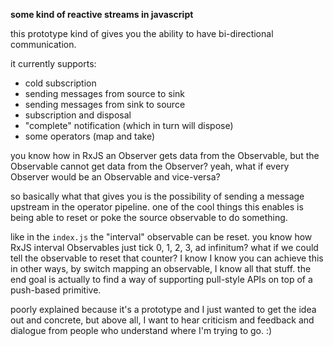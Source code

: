 **some kind of reactive streams in javascript**

this prototype kind of gives you the ability to have bi-directional communication.

it currently supports:
- cold subscription
- sending messages from source to sink
- sending messages from sink to source
- subscription and disposal
- "complete" notification (which in turn will dispose)
- some operators (map and take)

you know how in RxJS an Observer gets data from the Observable, but the Observable cannot get data from the Observer? yeah, what if every Observer would be an Observable and vice-versa?

so basically what that gives you is the possibility of sending a message upstream in the operator pipeline. one of the cool things this enables is being able to reset or poke the source observable to do something.

like in the `index.js` the "interval" observable can be reset. you know how RxJS interval Observables just tick 0, 1, 2, 3, ad infinitum? what if we could tell the observable to reset that counter? I know I know you can achieve this in other ways, by switch mapping an observable, I know all that stuff. the end goal is actually to find a way of supporting pull-style APIs on top of a push-based primitive.

poorly explained because it's a prototype and I just wanted to get the idea out and concrete, but above all, I want to hear criticism and feedback and dialogue from people who understand where I'm trying to go. :)

